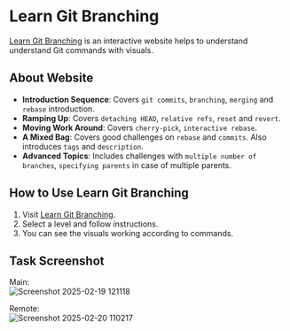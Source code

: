 # Learn Git Branching

[Learn Git Branching](https://learngitbranching.js.org/) is an interactive website helps to understand understand Git commands with visuals.

## About Website

- **Introduction Sequence**: Covers `git commits`, `branching`, `merging` and `rebase` introduction.
- **Ramping Up**: Covers `detaching HEAD`, `relative refs`, `reset` and `revert`.
- **Moving Work Around**: Covers `cherry-pick`, `interactive rebase`.
- **A Mixed Bag**: Covers good challenges on `rebase` and `commits`. Also introduces `tags` and `description`.
- **Advanced Topics**: Includes challenges with `multiple number of branches`, `specifying parents` in case of multiple parents.


## How to Use Learn Git Branching
1. Visit [Learn Git Branching](https://learngitbranching.js.org/).
2. Select a level and follow instructions.
3. You can see the visuals working according to commands.

## Task Screenshot
Main:<br>
![Screenshot 2025-02-19 121118](https://github.com/user-attachments/assets/e4d7ad71-737f-43f2-974e-29fd87b829e6)


Remote:<br>
![Screenshot 2025-02-20 110217](https://github.com/user-attachments/assets/e6c4a942-8f12-4192-9887-257f23a9cb27)

